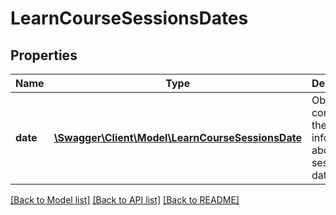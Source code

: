 # LearnCourseSessionsDates

## Properties
Name | Type | Description | Notes
------------ | ------------- | ------------- | -------------
**date** | [**\Swagger\Client\Model\LearnCourseSessionsDate**](LearnCourseSessionsDate.md) | Object containing the information about the session&#39;s date | 

[[Back to Model list]](../README.md#documentation-for-models) [[Back to API list]](../README.md#documentation-for-api-endpoints) [[Back to README]](../README.md)


